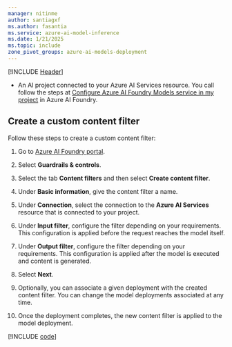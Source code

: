 ```yaml
---
manager: nitinme
author: santiagxf
ms.author: fasantia 
ms.service: azure-ai-model-inference
ms.date: 1/21/2025
ms.topic: include
zone_pivot_groups: azure-ai-models-deployment
---
```


[!INCLUDE [Header](intro.md)]

* An AI project connected to your Azure AI Services resource. You call follow the steps at [Configure Azure AI Foundry Models service in my project](../../how-to/configure-project-connection.md) in Azure AI Foundry.

## Create a custom content filter

Follow these steps to create a custom content filter:

1. Go to [Azure AI Foundry portal](https://ai.azure.com/explore/models).

2. Select **Guardrails & controls**.

3. Select the tab **Content filters** and then select **Create content filter**.

4. Under **Basic information**, give the content filter a name.

5. Under **Connection**, select the connection to the **Azure AI Services** resource that is connected to your project.

6. Under **Input filter**, configure the filter depending on your requirements. This configuration is applied before the request reaches the model itself.

7. Under **Output filter**, configure the filter depending on your requirements. This configuration is applied after the model is executed and content is generated.

8. Select **Next**.

9. Optionally, you can associate a given deployment with the created content filter. You can change the model deployments associated at any time.

10. Once the deployment completes, the new content filter is applied to the model deployment.

[!INCLUDE [code](code.md)]

